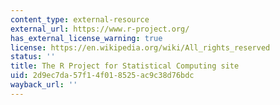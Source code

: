 ```yaml
---
content_type: external-resource
external_url: https://www.r-project.org/
has_external_license_warning: true
license: https://en.wikipedia.org/wiki/All_rights_reserved
status: ''
title: The R Project for Statistical Computing site
uid: 2d9ec7da-57f1-4f01-8525-ac9c38d76bdc
wayback_url: ''
---
```

